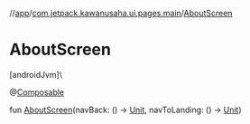 //[app](../../index.md)/[com.jetpack.kawanusaha.ui.pages.main](index.md)/[AboutScreen](-about-screen.md)

# AboutScreen

[androidJvm]\

@[Composable](https://developer.android.com/reference/kotlin/androidx/compose/runtime/Composable.html)

fun [AboutScreen](-about-screen.md)(navBack: () -&gt; [Unit](https://kotlinlang.org/api/latest/jvm/stdlib/kotlin/-unit/index.html), navToLanding: () -&gt; [Unit](https://kotlinlang.org/api/latest/jvm/stdlib/kotlin/-unit/index.html))

